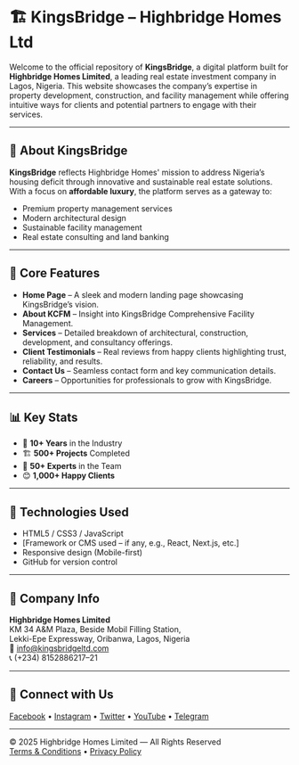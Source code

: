 # 🏗️ KingsBridge – Highbridge Homes Ltd

Welcome to the official repository of **KingsBridge**, a digital platform built for **Highbridge Homes Limited**, a leading real estate investment company in Lagos, Nigeria. This website showcases the company’s expertise in property development, construction, and facility management while offering intuitive ways for clients and potential partners to engage with their services.

---

## 🌟 About KingsBridge

**KingsBridge** reflects Highbridge Homes' mission to address Nigeria’s housing deficit through innovative and sustainable real estate solutions. With a focus on **affordable luxury**, the platform serves as a gateway to:

- Premium property management services
- Modern architectural design
- Sustainable facility management
- Real estate consulting and land banking

---

## 🧱 Core Features

- **Home Page** – A sleek and modern landing page showcasing KingsBridge’s vision.
- **About KCFM** – Insight into KingsBridge Comprehensive Facility Management.
- **Services** – Detailed breakdown of architectural, construction, development, and consultancy offerings.
- **Client Testimonials** – Real reviews from happy clients highlighting trust, reliability, and results.
- **Contact Us** – Seamless contact form and key communication details.
- **Careers** – Opportunities for professionals to grow with KingsBridge.

---

## 📊 Key Stats

- 🔧 **10+ Years** in the Industry
- 🏗️ **500+ Projects** Completed
- 👷 **50+ Experts** in the Team
- 😊 **1,000+ Happy Clients**

---

## 🧭 Technologies Used

- HTML5 / CSS3 / JavaScript
- [Framework or CMS used – if any, e.g., React, Next.js, etc.]
- Responsive design (Mobile-first)
- GitHub for version control

---

## 📍 Company Info

**Highbridge Homes Limited**  
KM 34 A&M Plaza, Beside Mobil Filling Station,  
Lekki-Epe Expressway, Oribanwa, Lagos, Nigeria  
📧 info@kingsbridgeltd.com  
📞 (+234) 8152886217–21

---

## 📱 Connect with Us

[Facebook](#) • [Instagram](#) • [Twitter](#) • [YouTube](#) • [Telegram](#)

---

© 2025 Highbridge Homes Limited — All Rights Reserved  
[Terms & Conditions](#) • [Privacy Policy](#)
